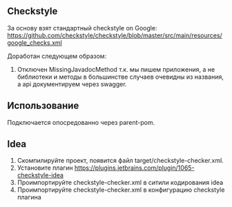 ## Checkstyle

За основу взят стандартный checkstyle on Google: https://github.com/checkstyle/checkstyle/blob/master/src/main/resources/google_checks.xml
 
Доработан следующем образом:
1. Отключен MissingJavadocMethod т.к. мы пишем приложения, а не библиотеки и методы в большинстве случаев очевидны из названия, а api документируем через swagger.

## Использование

Подключается опосредованно через parent-pom.

## Idea


1. Скомпилируйте проект, появится файл target/checkstyle-checker.xml.
2. Установите плагин https://plugins.jetbrains.com/plugin/1065-checkstyle-idea
3. Проимпортируйте checkstyle-checker.xml в ситили кодирования idea
4. Проимпортируйте checkstyle-checker.xml в конфигурацию checkstyle плагина

